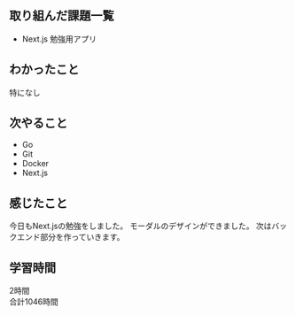 ## 取り組んだ課題一覧
- Next.js 勉強用アプリ

## わかったこと
特になし

## 次やること
- Go
- Git
- Docker
- Next.js

## 感じたこと
今日もNext.jsの勉強をしました。
モーダルのデザインができました。
次はバックエンド部分を作っていきます。


## 学習時間
2時間<br />
合計1046時間
